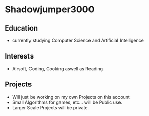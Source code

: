 # Shadowjumper3000
## Education
- currently studying Computer Science and Artificial Intelligence
## Interests
- Airsoft, Coding, Cooking aswell as Reading
## Projects
- Will just be working on my own Projects on this account
- Small Algorithms for games, etc... will be Public use.
- Larger Scale Projects will be private.
